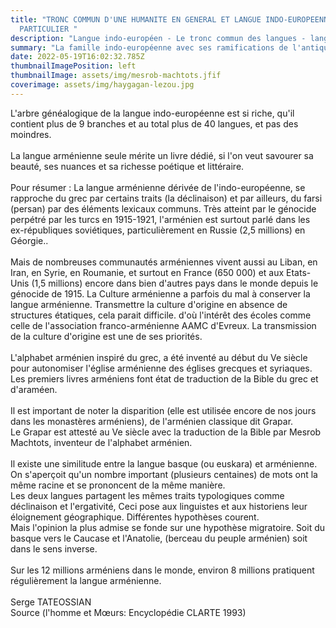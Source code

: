```yaml
---
title: "TRONC COMMUN D'UNE HUMANITE EN GENERAL ET LANGUE INDO-EUROPEENNE EN
  PARTICULIER "
description: "Langue indo-européen - Le tronc commun des langues - langue arménienne "
summary: "La famille indo-européenne avec ses ramifications de l'antiquité à nos jours "
date: 2022-05-19T16:02:32.785Z
thumbnailImagePosition: left
thumbnailImage: assets/img/mesrob-machtots.jfif
coverimage: assets/img/haygagan-lezou.jpg
---
```

L'arbre généalogique de la langue indo-européenne est si riche, qu'il contient plus de 9 branches et au total plus de 40 langues, et pas des moindres.\
\
La langue arménienne seule mérite un livre dédié, si l'on veut savourer sa beauté, ses nuances et sa richesse poétique et littéraire.\
\
Pour résumer : La langue arménienne dérivée de l'indo-européenne, se rapproche du grec par certains traits (la déclinaison) et par ailleurs, du farsi (persan) par des éléments lexicaux communs. Très atteint par le génocide perpétré par les turcs en 1915-1921, l'arménien est surtout parlé dans les ex-républiques soviétiques, particulièrement en Russie (2,5 millions) en Géorgie..\
\
Mais de nombreuses communautés arméniennes vivent aussi au Liban, en Iran, en Syrie, en Roumanie, et surtout en France (650 000) et aux Etats-Unis (1,5 millions) encore dans bien d'autres pays dans le monde depuis le génocide de 1915. La Culture arménienne a parfois du mal à conserver la langue arménienne. Transmettre la culture d'origine en absence de structures étatiques, cela parait difficile. d'où l'intérêt des écoles comme celle de l'association franco-arménienne AAMC d'Evreux. La transmission de la culture d'origine est une de ses priorités.\
\
L'alphabet arménien inspiré du grec, a été inventé au début du Ve siècle pour autonomiser l'église arménienne des églises grecques et syriaques. Les premiers livres arméniens font état de traduction de la Bible du grec et d'araméen.\
\
Il est important de noter la disparition (elle est utilisée encore de nos jours dans les monastères arméniens), de l'arménien classique dit Grapar.\
Le Grapar est attesté au Ve siècle avec la traduction de la Bible par Mesrob Machtots, inventeur de l'alphabet arménien.\
\
Il existe une similitude entre la langue basque (ou euskara) et arménienne. On s'aperçoit qu'un nombre important (plusieurs centaines) de mots ont la même racine et se prononcent de la même manière.\
Les deux langues partagent les mêmes traits typologiques comme déclinaison et l'ergativité, Ceci pose aux linguistes et aux historiens leur éloignement géographique. Différentes hypothèses courent.\
Mais l'opinion la plus admise se fonde sur une hypothèse migratoire. Soit du basque vers le Caucase et l'Anatolie, (berceau du peuple arménien) soit dans le sens inverse.\
\
Sur les 12 millions arméniens dans le monde, environ 8 millions pratiquent régulièrement la langue arménienne.\
\
Serge TATEOSSIAN \
Source (l'homme et Mœurs: Encyclopédie CLARTE 1993)